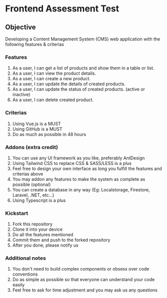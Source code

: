# Frontend Assessment Test

## Objective

Developing a Content Management System (CMS) web application with the following features & criterias

### Features

1. As a user, I can get a list of products and show them in a table or list.<br>
2. As a user, I can view the product details.<br>
3. As a user, I can create a new product.<br>
4. As a user, I can update the details of created products.<br>
5. As a user, I can update the status of created products. (active or inactive)<br>
6. As a user, I can delete created product.<br>

### Criterias

1. Using Vue.js is a MUST
2. Using GitHub is a MUST
3. Do as much as possible in 48 hours

### Addons (extra credit)

1. You can use any UI framework as you like, preferably AntDesign
2. Using Tailwind CSS to replace CSS & SASS/LESS is a plus
3. Feel free to design your own interface as long you fulfill the features and criterias above
4. You may addon any features to make the system as complete as possible (optional)
5. You can create a database in any way (Eg: Localstorage, Firestore, Laravel, .NET, etc...)
6. Using Typescript is a plus

### Kickstart

1. Fork this repository
2. Clone it into your device
3. Do all the features mentioned
4. Commit them and push to the forked repository
5. After you done, please notify us

### Additional notes

1. You don't need to build complex components or obsess over code conventions
2. Do as simple as possible so that everyone can understand your code easily
3. Feel free to ask for time adjustment and you may ask us any questions

